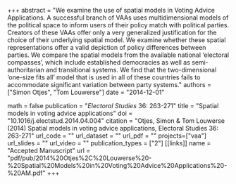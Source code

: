 +++
abstract = "We examine the use of spatial models in Voting Advice Applications. A successful branch of VAAs uses multidimensional models of the political space to inform users of their policy match with political parties. Creators of these VAAs offer only a very generalized justification for the choice of their underlying spatial model. We examine whether these spatial representations offer a valid depiction of policy differences between parties. We compare the spatial models from the available national ‘electoral compasses’, which include established democracies as well as semi-authoritarian and transitional systems. We find that the two-dimensional ‘one-size fits all’ model that is used in all of these countries fails to accommodate significant variation between party systems."
authors = ["Simon Otjes", "Tom Louwerse"]
date = "2014-12-01"

math = false
publication = "*Electoral Studies* 36: 263-271"
title = "Spatial models in voting advice applications"
doi = "10.1016/j.electstud.2014.04.004"
citation = "Otjes, Simon & Tom Louwerse (2014) Spatial models in voting advice applications, Electoral Studies 36: 263-271"
url_code = ""
url_dataset = ""
url_pdf = ""
projects=["vaa"]
url_slides = ""
url_video = ""
publication_types = ["2"]
[[links]]
  name = "Accepted Manuscript"
  url = "pdf/pub/2014%20Otjes%2C%20Louwerse%20-%20Spatial%20Models%20in%20Voting%20Advice%20Applications%20-%20AM.pdf"
+++